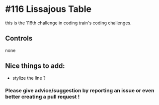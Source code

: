 # #116 Lissajous Table

this is the 116th challenge in coding train's coding challenges.

## Controls

none

## Nice things to add: 

- stylize the line ?

### Please give advice/suggestion by reporting an issue or even better creating a pull request !
